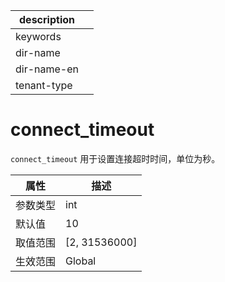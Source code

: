 |description||
|---|---|
|keywords||
|dir-name||
|dir-name-en||
|tenant-type||

# connect_timeout

`connect_timeout` 用于设置连接超时时间，单位为秒。

| **属性** |                                                   **描述**                                                   |
|--------|------------------------------------------------------------------------------------------------------------|
| 参数类型   | int                     |
| 默认值    | 10                      |
| 取值范围   | \[2, 31536000\]         |
| 生效范围   | Global   |
